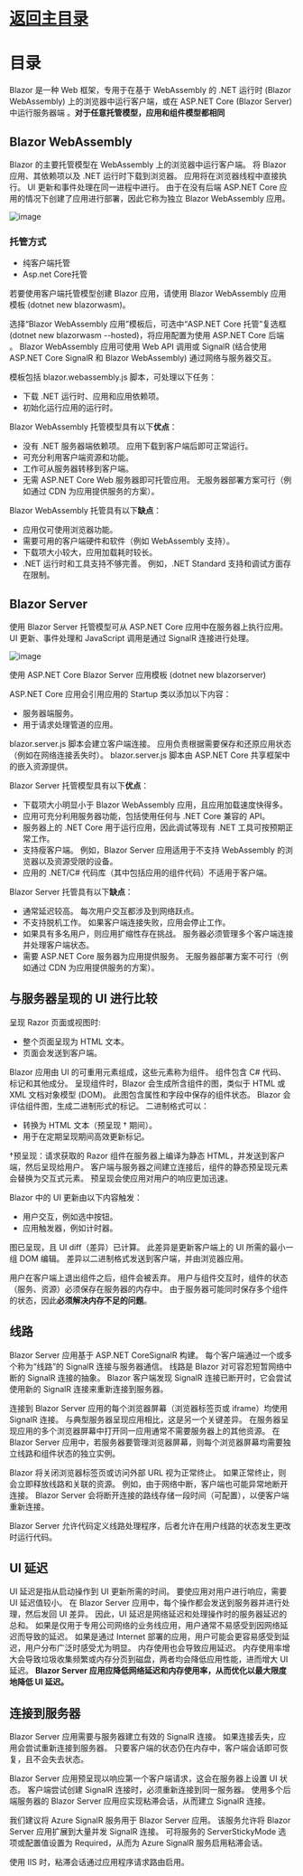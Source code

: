 
# [返回主目录](Readme.md)

# 目录 <!-- omit in toc --> 

Blazor 是一种 Web 框架，专用于在基于 WebAssembly 的 .NET 运行时 (Blazor WebAssembly) 上的浏览器中运行客户端，或在 ASP.NET Core (Blazor Server) 中运行服务器端 。**对于任意托管模型，应用和组件模型都相同**

## Blazor WebAssembly
Blazor 的主要托管模型在 WebAssembly 上的浏览器中运行客户端。 将 Blazor 应用、其依赖项以及 .NET 运行时下载到浏览器。 应用将在浏览器线程中直接执行。 UI 更新和事件处理在同一进程中进行。 由于在没有后端 ASP.NET Core 应用的情况下创建了应用进行部署，因此它称为独立 Blazor WebAssembly 应用。

![image](image/blazor-webassembly%20(1).png)

### 托管方式
- 纯客户端托管
- Asp.net Core托管

若要使用客户端托管模型创建 Blazor 应用，请使用 Blazor WebAssembly 应用模板 (dotnet new blazorwasm)。

选择“Blazor WebAssembly 应用”模板后，可选中“ASP.NET Core 托管”复选框 (dotnet new blazorwasm --hosted)，将应用配置为使用 ASP.NET Core 后端 。 Blazor WebAssembly 应用可使用 Web API 调用或 SignalR (结合使用 ASP.NET Core SignalR 和 Blazor WebAssembly) 通过网络与服务器交互。

模板包括 blazor.webassembly.js 脚本，可处理以下任务：
- 下载 .NET 运行时、应用和应用依赖项。
- 初始化运行应用的运行时。

Blazor WebAssembly 托管模型具有以下**优点**：
- 没有 .NET 服务器端依赖项。 应用下载到客户端后即可正常运行。
- 可充分利用客户端资源和功能。
- 工作可从服务器转移到客户端。
- 无需 ASP.NET Core Web 服务器即可托管应用。 无服务器部署方案可行（例如通过 CDN 为应用提供服务的方案）。

Blazor WebAssembly 托管具有以下**缺点**：
- 应用仅可使用浏览器功能。
- 需要可用的客户端硬件和软件（例如 WebAssembly 支持）。
- 下载项大小较大，应用加载耗时较长。
- .NET 运行时和工具支持不够完善。 例如，.NET Standard 支持和调试方面存在限制。

## Blazor Server

使用 Blazor Server 托管模型可从 ASP.NET Core 应用中在服务器上执行应用。 UI 更新、事件处理和 JavaScript 调用是通过 SignalR 连接进行处理。

![image](image/blazor-server%20(1).png)

使用 ASP.NET Core Blazor Server 应用模板 (dotnet new blazorserver)

ASP.NET Core 应用会引用应用的 Startup 类以添加以下内容：
- 服务器端服务。
- 用于请求处理管道的应用。

blazor.server.js 脚本会建立客户端连接。 应用负责根据需要保存和还原应用状态（例如在网络连接丢失时）。 blazor.server.js 脚本由 ASP.NET Core 共享框架中的嵌入资源提供。

Blazor Server 托管模型具有以下**优点**：
- 下载项大小明显小于 Blazor WebAssembly 应用，且应用加载速度快得多。
- 应用可充分利用服务器功能，包括使用任何与 .NET Core 兼容的 API。
- 服务器上的 .NET Core 用于运行应用，因此调试等现有 .NET 工具可按预期正常工作。
- 支持瘦客户端。 例如，Blazor Server 应用适用于不支持 WebAssembly 的浏览器以及资源受限的设备。
- 应用的 .NET/C# 代码库（其中包括应用的组件代码）不适用于客户端。


Blazor Server 托管具有以下**缺点**：
- 通常延迟较高。 每次用户交互都涉及到网络跃点。
- 不支持脱机工作。 如果客户端连接失败，应用会停止工作。
- 如果具有多名用户，则应用扩缩性存在挑战。 服务器必须管理多个客户端连接并处理客户端状态。
- 需要 ASP.NET Core 服务器为应用提供服务。 无服务器部署方案不可行（例如通过 CDN 为应用提供服务的方案）。

## 与服务器呈现的 UI 进行比较
呈现 Razor 页面或视图时:
- 整个页面呈现为 HTML 文本。
- 页面会发送到客户端。

Blazor 应用由 UI 的可重用元素组成，这些元素称为组件。 组件包含 C# 代码、标记和其他成分。 呈现组件时，Blazor 会生成所含组件的图，类似于 HTML 或 XML 文档对象模型 (DOM)。 此图包含属性和字段中保存的组件状态。 Blazor 会评估组件图，生成二进制形式的标记。 二进制格式可以：
- 转换为 HTML 文本（预呈现 † 期间）。
- 用于在定期呈现期间高效更新标记。

†预呈现：请求获取的 Razor 组件在服务器上编译为静态 HTML，并发送到客户端，然后呈现给用户。 客户端与服务器之间建立连接后，组件的静态预呈现元素会替换为交互式元素。 预呈现会使应用对用户的响应更加迅速。

Blazor 中的 UI 更新由以下内容触发：
- 用户交互，例如选中按钮。
- 应用触发器，例如计时器。

图已呈现，且 UI diff（差异）已计算。 此差异是更新客户端上的 UI 所需的最小一组 DOM 编辑。 差异以二进制格式发送到客户端，并由浏览器应用。

用户在客户端上退出组件之后，组件会被丢弃。 用户与组件交互时，组件的状态（服务、资源）必须保存在服务器的内存中。 由于服务器可能同时保存多个组件的状态，因此**必须解决内存不足的问题**。 

## 线路
Blazor Server 应用基于 ASP.NET CoreSignalR 构建。 每个客户端通过一个或多个称为“线路”的 SignalR 连接与服务器通信。 线路是 Blazor 对可容忍短暂网络中断的 SignalR 连接的抽象。 Blazor 客户端发现 SignalR 连接已断开时，它会尝试使用新的 SignalR 连接来重新连接到服务器。

连接到 Blazor Server 应用的每个浏览器屏幕（浏览器标签页或 iframe）均使用 SignalR 连接。 与典型服务器呈现应用相比，这是另一个关键差异。 在服务器呈现应用的多个浏览器屏幕中打开同一应用通常不需要服务器上的其他资源。 在 Blazor Server 应用中，若服务器要管理浏览器屏幕，则每个浏览器屏幕均需要独立线路和组件状态的独立实例。

Blazor 将关闭浏览器标签页或访问外部 URL 视为正常终止。 如果正常终止，则会立即释放线路和关联的资源。 例如，由于网络中断，客户端也可能异常地断开连接。 Blazor Server 会将断开连接的路线存储一段时间（可配置），以便客户端重新连接。

Blazor Server 允许代码定义线路处理程序，后者允许在用户线路的状态发生更改时运行代码。

## UI 延迟

UI 延迟是指从启动操作到 UI 更新所需的时间。 要使应用对用户进行响应，需要 UI 延迟值较小。 在 Blazor Server 应用中，每个操作都会发送到服务器并进行处理，然后发回 UI 差异。 因此，UI 延迟是网络延迟和处理操作时的服务器延迟的总和。
如果是仅用于专用公司网络的业务线应用，用户通常不易感受到因网络延迟而导致的延迟。 如果是通过 Internet 部署的应用，用户可能会更容易感受到延迟，用户分布广泛时感受尤为明显。
内存使用也会导致应用延迟。 内存使用率增大会导致垃圾收集频繁或内存分页到磁盘，两者均会降低应用性能，进而增大 UI 延迟。
**Blazor Server 应用应降低网络延迟和内存使用率，从而优化以最大限度地降低 UI 延迟。**

## 连接到服务器
Blazor Server 应用需要与服务器建立有效的 SignalR 连接。 如果连接丢失，应用会尝试重新连接到服务器。 只要客户端的状态仍在内存中，客户端会话即可恢复，且不会失去状态。

Blazor Server 应用预呈现以响应第一个客户端请求，这会在服务器上设置 UI 状态。 客户端尝试创建 SignalR 连接时，必须重新连接到同一服务器。 使用多个后端服务器的 Blazor Server 应用应实现粘滞会话，从而建立 SignalR 连接。

我们建议将 Azure SignalR 服务用于 Blazor Server 应用。 该服务允许将 Blazor Server 应用扩展到大量并发 SignalR 连接。 可将服务的 ServerStickyMode 选项或配置值设置为 Required，从而为 Azure SignalR 服务启用粘滞会话。 

使用 IIS 时，粘滞会话通过应用程序请求路由启用。 